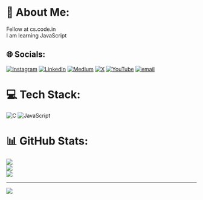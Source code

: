# 💫 About Me:
Fellow at cs.code.in<br>I am learning JavaScript


## 🌐 Socials:
[![Instagram](https://img.shields.io/badge/Instagram-%23E4405F.svg?logo=Instagram&logoColor=white)](https://instagram.com/_armasahar_) [![LinkedIn](https://img.shields.io/badge/LinkedIn-%230077B5.svg?logo=linkedin&logoColor=white)](https://linkedin.com/in/https://www.linkedin.com/in/armasahar/) [![Medium](https://img.shields.io/badge/Medium-12100E?logo=medium&logoColor=white)](https://medium.com/@https://dev.to/_armasahar_) [![X](https://img.shields.io/badge/X-black.svg?logo=X&logoColor=white)](https://x.com/sahar_arma) [![YouTube](https://img.shields.io/badge/YouTube-%23FF0000.svg?logo=YouTube&logoColor=white)](https://youtube.com/@UCIy0yE_GAW1B3xQY3dFUm0Q) [![email](https://img.shields.io/badge/Email-D14836?logo=gmail&logoColor=white)](mailto:armasahar.code@gmail.com) 

# 💻 Tech Stack:
![C](https://img.shields.io/badge/c-%2300599C.svg?style=for-the-badge&logo=c&logoColor=white) ![JavaScript](https://img.shields.io/badge/javascript-%23323330.svg?style=for-the-badge&logo=javascript&logoColor=%23F7DF1E)
# 📊 GitHub Stats:
![](https://github-readme-stats.vercel.app/api?username=armasahar&theme=aura&hide_border=false&include_all_commits=true&count_private=true)<br/>
![](https://nirzak-streak-stats.vercel.app/?user=armasahar&theme=aura&hide_border=false)<br/>
![](https://github-readme-stats.vercel.app/api/top-langs/?username=armasahar&theme=aura&hide_border=false&include_all_commits=true&count_private=true&layout=compact)

---
[![](https://visitcount.itsvg.in/api?id=armasahar&icon=0&color=0)](https://visitcount.itsvg.in)

<!-- Proudly created with GPRM ( https://gprm.itsvg.in ) -->
